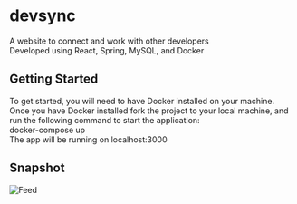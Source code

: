 # devsync  
A website to connect and work with other developers  
Developed using React, Spring, MySQL, and Docker  
  
## Getting Started
To get started, you will need to have Docker installed on your machine.  
Once you have Docker installed fork the project to your local machine, and run the following command to start the application:  
docker-compose up  
The app will be running on localhost:3000  

## Snapshot  
![Feed](https://github.com/OmarAz01/devsync/assets/118571302/79123a88-51fe-4d51-8302-1938f6912534)
